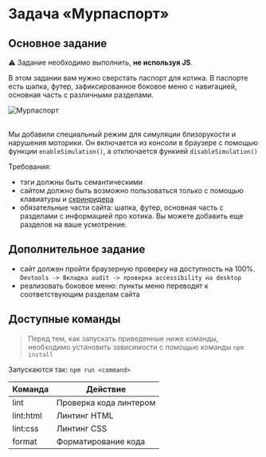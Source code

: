 # Задача «Мурпаспорт»

## Основное задание

:warning: Задание необходимо выполнить, **не используя JS**.

В этом задании вам нужно сверстать паспорт для котика. 
В паспорте есть шапка, футер, зафиксированное боковое меню с навигацией, основная часть с различными разделами.


<img src="https://yastatic.net/s3/pandora/images/mur_passport.png" title="Мурпаспорт" />
<br />
<br />

Мы добавили специальный режим для симуляции близорукости и нарушения моторики.
Он включается из консоли в браузере с помощью функции `enableSimulation()`, а отключается функией `disableSimulation() ` 
 
Требования:
- тэги должны быть семантическими
- сайтом должно быть возможно пользоваться только с помощью клавиатуры и [скринридера](https://frontend-ifmo-2019.now.sh/ux/05-accessibility/assets/player/KeynoteDHTMLPlayer.html#14)
- обязательные части сайта: шапка, футер, основная часть с разделами с информацией про котика. Вы можете добавить еще разделов на ваше усмотрение. 

## Дополнительное задание

- сайт должен пройти браузерную проверку на доступность на 100%. `Devtools -> Вкладка audit -> проверка accessibility на desktop`
- реализовать боковое меню: пункты меню переводят к соответствующим разделам сайта

## Доступные команды

> Перед тем, как запускать приведенные ниже команды, необходимо установить зависимости с помощью команды `npm install`

Запускаются так: `npm run <command>`

| Команда   | Действие               |
| --------- | ---------------------- |
| lint      | Проверка кода линтером |
| lint:html | Линтинг HTML           |
| lint:css  | Линтинг CSS            |
| format    | Форматирование кода    |
